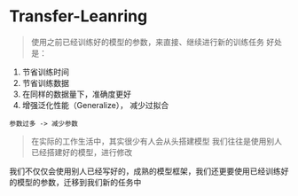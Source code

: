 
# Transfer-Leanring

> 使用之前已经训练好的模型的参数，来直接、继续进行新的训练任务
好处是：

1. 节省训练时间
2. 节省训练数据
3. 在同样的数据量下，准确度更好
4. 增强泛化性能（Generalize）， 减少过拟合

`参数过多 -> 减少参数`

> 在实际的工作生活中，其实很少有人会从头搭建模型
 我们往往是使用别人已经搭建好的模型，进行修改

我们不仅仅会使用别人已经写好的，成熟的模型框架，我们还更要使用已经训练好的模型的参数，迁移到我们新的任务中
